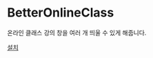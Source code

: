# BetterOnlineClass

온라인 클래스 강의 창을 여러 개 띄울 수 있게 해줍니다.

[설치](https://raw.githubusercontent.com/green1052/BetterOnlineClass/main/BetterOnlineClass.user.js)

